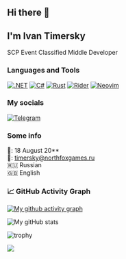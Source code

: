 ## Hi there 👋
## I'm Ivan Timersky

SCP Event Classified Middle Developer

### Languages and Tools
[![.NET](https://img.shields.io/badge/.NET-512BD4?logo=dotnet&logoColor=fff)](#)
[![C#](https://custom-icon-badges.demolab.com/badge/C%23-%23239120.svg?logo=cshrp&logoColor=white)](#)
[![Rust](https://img.shields.io/badge/Rust-%23000000.svg?e&logo=rust&logoColor=white)](#)
[![Rider](https://img.shields.io/badge/Rider-000?logo=rider&logoColor=fff)](#)
[![Neovim](https://img.shields.io/badge/Neovim-57A143?logo=neovim&logoColor=fff)](#)

### My socials
[![Telegram](https://img.shields.io/badge/Telegram-2CA5E0?logo=telegram&logoColor=white)](https://t.me/timersky_dev)

### Some info
🎉: 18 August 20**\
📧: timersky@northfoxgames.ru\
🇷🇺 Russian\
🇬🇧 English

### 📈 GitHub Activity Graph
[![My github activity graph](https://github-readme-activity-graph.vercel.app/graph?username=Time2138&theme=react-dark)](https://github.com/ashutosh00710/github-readme-activity-graph)

![My gitHub stats](https://github-readme-stats.vercel.app/api?username=Time2138&show_icons=true&theme=dracula)

![trophy](https://github-profile-trophy.vercel.app/?username=Time2138&theme=dracula)

![](https://komarev.com/ghpvc/?username=Time2138&color=red)
